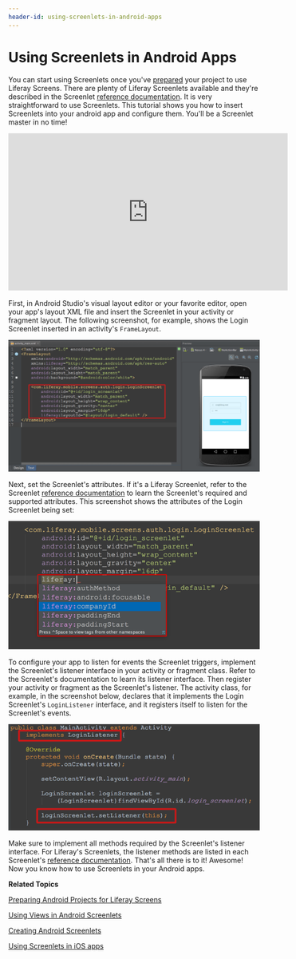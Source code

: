 ```yaml
---
header-id: using-screenlets-in-android-apps
---
```


# Using Screenlets in Android Apps

You can start using Screenlets once you've
[prepared](/docs/7-0/tutorials/-/knowledge_base/t/preparing-android-projects-for-liferay-screens)
your project to use Liferay Screens. There are plenty of Liferay Screenlets
available and they're described in the Screenlet
[reference documentation](/docs/7-0/reference/-/knowledge_base/r/screenlets-in-liferay-screens-for-android).
It is very straightforward to use Screenlets. This tutorial shows you how to
insert Screenlets into your android app and configure them. You'll be a
Screenlet master in no time! 

<iframe width="560" height="315" src="https://www.youtube.com/embed/TZ09fbV9UuU" frameborder="0" allowfullscreen></iframe>

First, in Android Studio's visual layout editor or your favorite editor, open
your app's layout XML file and insert the Screenlet in your activity or fragment
layout. The following screenshot, for example, shows the Login Screenlet
inserted in an activity's `FrameLayout`. 

![Figure 1: Here's the Login Screenlet in an activity's layout in Android Studio.](../../../images/screens-android-insert-screenlet.png)

Next, set the Screenlet's attributes. If it's a Liferay Screenlet, refer to the
Screenlet
[reference documentation](/docs/7-0/reference/-/knowledge_base/r/screenlets-in-liferay-screens-for-android) 
to learn the Screenlet's required and supported attributes. This screenshot
shows the attributes of the Login Screenlet being set:

![Figure 2: You can set a Screenlet's attributes via the app's layout XML file.](../../../images/screens-android-screenlet-attributes.png)

To configure your app to listen for events the Screenlet triggers, implement the
Screenlet's listener interface in your activity or fragment class. Refer to the
Screenlet's documentation to learn its listener interface. Then register your
activity or fragment as the Screenlet's listener. The activity class, for
example, in the screenshot below, declares that it implements the
Login Screenlet's `LoginListener` interface, and it registers itself to listen
for the Screenlet's events.

![Figure 3: Implement the Screenlet's listener in your activity or fragment class.](../../../images/screens-android-screenlet-listener.png)

Make sure to implement all methods required by the Screenlet's listener
interface. For Liferay's Screenlets, the listener methods are listed in each
Screenlet's
[reference documentation](/docs/7-0/reference/-/knowledge_base/r/screenlets-in-liferay-screens-for-android).
That's all there is to it! Awesome! Now you know how to use Screenlets in your 
Android apps. 

**Related Topics**

[Preparing Android Projects for Liferay Screens](/docs/7-0/tutorials/-/knowledge_base/t/preparing-android-projects-for-liferay-screens)

[Using Views in Android Screenlets](/docs/7-0/tutorials/-/knowledge_base/t/using-views-in-android-screenlets)

[Creating Android Screenlets](/docs/7-0/tutorials/-/knowledge_base/t/creating-android-screenlets)

[Using Screenlets in iOS apps](/docs/7-0/tutorials/-/knowledge_base/t/using-screenlets-in-ios-apps)
